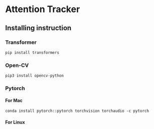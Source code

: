 # Attention Tracker


## Installing instruction
### Transformer
``pip install transformers``

### Open-CV
``pip3 install opencv-python``

### Pytorch
#### For Mac
``conda install pytorch::pytorch torchvision torchaudio -c pytorch``

#### For Linux

